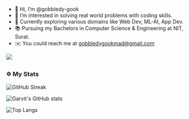 - 👋 Hi, I’m @gobbledy-gook
- 👀 I’m interested in solving real world problems with coding skills.
- 🌱 Currently exploring various domains like Web Dev, ML-AI, App Dev. 
- 📚 Pursuing my Bachelors in Computer Science & Engineering at NIT, Surat.
- ✉️ You could reach me at gobbledygookmad@gmail.com

![](https://komarev.com/ghpvc/?username=gobbledy-gook)

##

### :star_of_david: My Stats 
![GitHub Streak](http://github-readme-streak-stats.herokuapp.com?user=gobbledy-gook&theme=dark)

![Garvit's GitHub stats](https://github-readme-stats.vercel.app/api?username=gobbledy-gook&show_icons=true&theme=dark#gh-dark-mode-only)

![Top Langs](https://github-readme-stats.vercel.app/api/top-langs/?username=gobbledy-gook&layout=compact)
